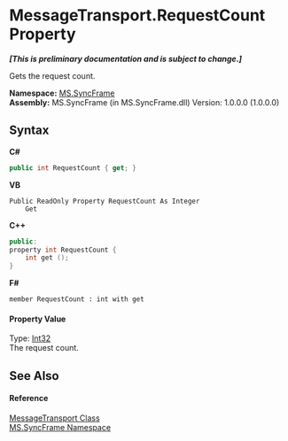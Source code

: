 # MessageTransport.RequestCount Property 
 _**\[This is preliminary documentation and is subject to change.\]**_

Gets the request count.

**Namespace:**&nbsp;<a href="de148c19-6fcd-6ea5-c13c-94525bd1dd5b">MS.SyncFrame</a><br />**Assembly:**&nbsp;MS.SyncFrame (in MS.SyncFrame.dll) Version: 1.0.0.0 (1.0.0.0)

## Syntax

**C#**<br />
``` C#
public int RequestCount { get; }
```

**VB**<br />
``` VB
Public ReadOnly Property RequestCount As Integer
	Get
```

**C++**<br />
``` C++
public:
property int RequestCount {
	int get ();
}
```

**F#**<br />
``` F#
member RequestCount : int with get

```


#### Property Value
Type: <a href="http://msdn2.microsoft.com/en-us/library/td2s409d" target="_blank">Int32</a><br />The request count.

## See Also


#### Reference
<a href="575abf99-2a1a-6037-410a-d736b8eacb32">MessageTransport Class</a><br /><a href="de148c19-6fcd-6ea5-c13c-94525bd1dd5b">MS.SyncFrame Namespace</a><br />